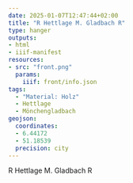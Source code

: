 ```yaml
---
date: 2025-01-07T12:47:44+02:00
title: "R Hettlage M. Gladbach R"
type: hanger
outputs:
- html
- iiif-manifest
resources:
- src: "front.png"
  params:
    iiif: front/info.json
tags:
  - "Material: Holz"
  - Hettlage
  - Mönchengladbach
geojson:
  coordinates:
  - 6.44172
  - 51.18539
  precision: city
---
```

R Hettlage M. Gladbach R
